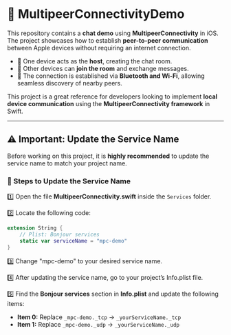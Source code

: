 # 📡 MultipeerConnectivityDemo  

This repository contains a **chat demo** using **MultipeerConnectivity** in iOS. The project showcases how to establish **peer-to-peer communication** between Apple devices without requiring an internet connection.  

- 📲 One device acts as the **host**, creating the chat room.  
- 👥 Other devices can **join the room** and exchange messages.  
- 🔄 The connection is established via **Bluetooth and Wi-Fi**, allowing seamless discovery of nearby peers.  

This project is a great reference for developers looking to implement **local device communication** using the **MultipeerConnectivity framework** in Swift.

---

## ⚠️ Important: Update the Service Name  

Before working on this project, it is **highly recommended** to update the service name to match your project name.  

### 🔧 Steps to Update the Service Name  

1️⃣ Open the file **MultipeerConnectivity.swift** inside the `Services` folder.

2️⃣ Locate the following code:  

   ```swift
   extension String {
       // Plist: Bonjour services
       static var serviceName = "mpc-demo"
   }
  ```
3️⃣ Change "mpc-demo" to your desired service name.

4️⃣ After updating the service name, go to your project’s Info.plist file.

5️⃣ Find the **Bonjour services** section in **Info.plist** and update the following items:  

   - **Item 0:** Replace `_mpc-demo._tcp` → `_yourServiceName._tcp`  
   - **Item 1:** Replace `_mpc-demo._udp` → `_yourServiceName._udp`
